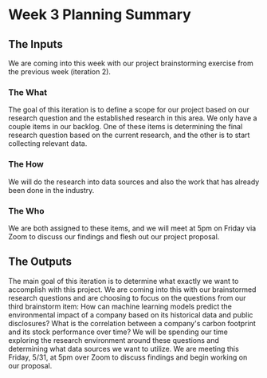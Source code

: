 # Week 3 Planning Summary

## The Inputs
We are coming into this week with our project brainstorming exercise from the previous week (iteration 2).

### The What
The goal of this iteration is to define a scope for our project based on our research question and the established research in this area. We only have a couple items in our backlog. One of these items is determining the final research question based on the current research, and the other is to start collecting relevant data.

### The How
We will do the research into data sources and also the work that has already been done in the industry.

### The Who
We are both assigned to these items, and we will meet at 5pm on Friday via Zoom to discuss our findings and flesh out our project proposal.

## The Outputs
The main goal of this iteration is to determine what exactly we want to accomplish with this project. We are coming into this with our brainstormed research questions and are choosing to focus on the questions from our third brainstorm item:  How can machine learning models predict the environmental impact of a company based on its historical data and public disclosures? What is the correlation between a company's carbon footprint and its stock performance over time? We will be spending our time exploring the research environment around these questions and determining what data sources we want to utilize. We are meeting this Friday, 5/31, at 5pm over Zoom to discuss findings and begin working on our proposal.
